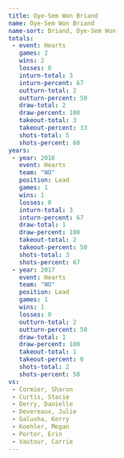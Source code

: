 ```yaml
---
title: Oye-Sem Won Briand
name: Oye-Sem Won Briand
name-sort: Briand, Oye-Sem Won
totals:
 - event: Hearts
   games: 2
   wins: 2
   losses: 0
   inturn-total: 3
   inturn-percent: 67
   outturn-total: 2
   outturn-percent: 50
   draw-total: 2
   draw-percent: 100
   takeout-total: 3
   takeout-percent: 33
   shots-total: 5
   shots-percent: 60
years:
 - year: 2016
   event: Hearts
   team: "NO"
   position: Lead
   games: 1
   wins: 1
   losses: 0
   inturn-total: 3
   inturn-percent: 67
   draw-total: 1
   draw-percent: 100
   takeout-total: 2
   takeout-percent: 50
   shots-total: 3
   shots-percent: 67
 - year: 2017
   event: Hearts
   team: "NO"
   position: Lead
   games: 1
   wins: 1
   losses: 0
   outturn-total: 2
   outturn-percent: 50
   draw-total: 1
   draw-percent: 100
   takeout-total: 1
   takeout-percent: 0
   shots-total: 2
   shots-percent: 50
vs:
 - Cormier, Sharon
 - Curtis, Stacie
 - Derry, Danielle
 - Devereaux, Julie
 - Galusha, Kerry
 - Koehler, Megan
 - Porter, Erin
 - Vautour, Carrie
---
```

